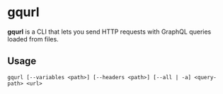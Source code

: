 # gqurl

**gqurl** is a CLI that lets you send HTTP requests with GraphQL queries loaded from files.

## Usage
```
gqurl [--variables <path>] [--headers <path>] [--all | -a] <query-path> <url>
```
